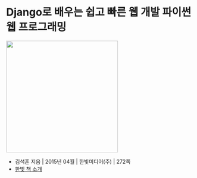 # Django로 배우는 쉽고 빠른 웹 개발 파이썬 웹 프로그래밍

[<img src="http://image.yes24.com/goods/17295239/L" width="300px" />](http://www.yes24.com/24/goods/17295239?scode=032&OzSrank=1)

- 김석훈 지음 | 2015년 04월 | 한빛미디어(주) | 272쪽
- [한빛 책 소개](http://www.hanbit.co.kr/store/books/look.php?p_code=B5790464800)


<!-- ## 이 책을 정리하면서 들었던 생각

- django 문서의 최고봉은 [django 공식 홈페이지](https://docs.djangoproject.com/)입니다.
- 처음에는 다른 것들처럼 책을 뒤져봤습니다만 공식 홈페이지보다 더 잘 만든게 없더군요. 가장 먼저 할 건 공식 홈페이지 섭렵 후에 다른걸 하시는게 훨씬 빠르게 배울 수 있다고 생각합니다.
- 이 책은 공식 홈페이지의 번역본? 이라고 생각됩니다.
- 약간 부족한 부분이 테스트에 대한 부분인데 이 부분은 [클린 코드를 위한 테스트 주도 개발](http://www.yes24.com/24/goods/16886031?scode=032&OzSrank=2) 이 책을 참고하시면 좋을것 같네요. 이제 이 책 정복하러 갑니다...
- 공홈을 한 번 해봤었는데 영어 때문에 70% 정도 밖에 이해가 되지 않았는데 이 책 때문에 많은 부분이 이해가 됐습니다.
  - 특히, 1장 후반, 2장 웹 서버 라이브러리들의 진화도가 굉장히 좋더군요. get, head, post가 어떻게 진화가 되었고, 왜 웹 애플리케이션 서버가 나올 수 밖에 없었는지 부분. CGI, WSGI의 상세한 설명.
  - 전반적으로 핵심적인 내용들은 그림이나 표로 잘 정리되어 있어서 만족했습니다.
 -->
